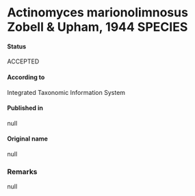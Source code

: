 Actinomyces marionolimnosus Zobell & Upham, 1944 SPECIES
=======

#### Status
ACCEPTED

#### According to
Integrated Taxonomic Information System

#### Published in
null

#### Original name
null

### Remarks
null